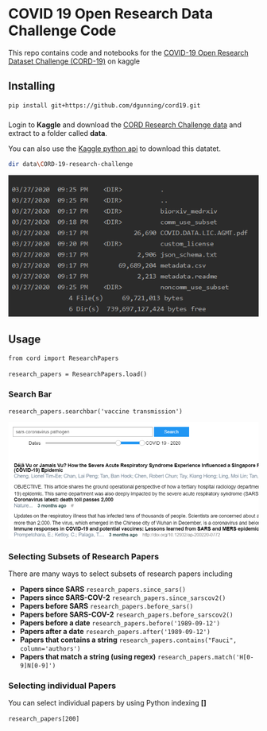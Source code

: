 # COVID 19 Open Research Data Challenge Code
This repo contains code and notebooks for the [COVID-19 Open Research Dataset Challenge (CORD-19)](https://www.kaggle.com/allen-institute-for-ai/CORD-19-research-challenge)
on kaggle

## Installing

```{bash}
pip install git+https://github.com/dgunning/cord19.git
```

###
Login to **Kaggle** and download the [CORD Research Challenge data](https://www.kaggle.com/allen-institute-for-ai/CORD-19-research-challenge)
and extract to a folder called **data**. 

You can also use the [Kaggle python api](https://github.com/Kaggle/kaggle-api) to download this datatet.

```bash
dir data\CORD-19-research-challenge
```
![Cord Searchbar](images/datadir.png)

## Usage

```{python}
from cord import ResearchPapers

research_papers = ResearchPapers.load()
```

### Search Bar
```{python}
research_papers.searchbar('vaccine transmission')
```
![Cord Searchbar](images/interactivesearch.png)

### Selecting Subsets of Research Papers
There are many ways to select subsets of research papers including

- **Papers since SARS** `research_papers.since_sars()`
- **Papers since SARS-COV-2** `research_papers.since_sarscov2()`
- **Papers before SARS** `research_papers.before_sars()`
- **Papers before SARS-COV-2** `research_papers.before_sarscov2()`
- **Papers before a date** `research_papers.before('1989-09-12')`
- **Papers after a date** `research_papers.after('1989-09-12')`
- **Papers that contains a string** `research_papers.contains("Fauci", column='authors')`
- **Papers that match a string (using regex)** `research_papers.match('H[0-9]N[0-9]')`

### Selecting individual Papers
You can select individual papers by using Python indexing **[]**

`research_papers[200]`
